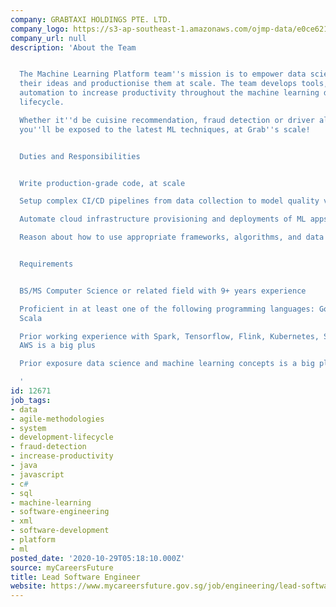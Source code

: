 ```yaml
---
company: GRABTAXI HOLDINGS PTE. LTD.
company_logo: https://s3-ap-southeast-1.amazonaws.com/ojmp-data/e0ce6217f41d15293ce91aad523de3be/grabtaxi-holdings.png
company_url: null
description: 'About the Team


  The Machine Learning Platform team''s mission is to empower data scientists to test-and-learn
  their ideas and productionise them at scale. The team develops tools, systems and
  automation to increase productivity throughout the machine learning development
  lifecycle.

  Whether it''d be cuisine recommendation, fraud detection or driver allocation problems,
  you''ll be exposed to the latest ML techniques, at Grab''s scale!


  Duties and Responsibilities


  Write production-grade code, at scale

  Setup complex CI/CD pipelines from data collection to model quality verification

  Automate cloud infrastructure provisioning and deployments of ML apps

  Reason about how to use appropriate frameworks, algorithms, and data structures


  Requirements


  BS/MS Computer Science or related field with 9+ years experience

  Proficient in at least one of the following programming languages: Golang, Python,
  Scala

  Prior working experience with Spark, Tensorflow, Flink, Kubernetes, Spinnaker, Terraform,
  AWS is a big plus

  Prior exposure data science and machine learning concepts is a big plus

  '
id: 12671
job_tags:
- data
- agile-methodologies
- system
- development-lifecycle
- fraud-detection
- increase-productivity
- java
- javascript
- c#
- sql
- machine-learning
- software-engineering
- xml
- software-development
- platform
- ml
posted_date: '2020-10-29T05:18:10.000Z'
source: myCareersFuture
title: Lead Software Engineer
website: https://www.mycareersfuture.gov.sg/job/engineering/lead-software-engineer-grabtaxi-holdings-fda360d764dca83074bf752e0a0bf718
---
```

